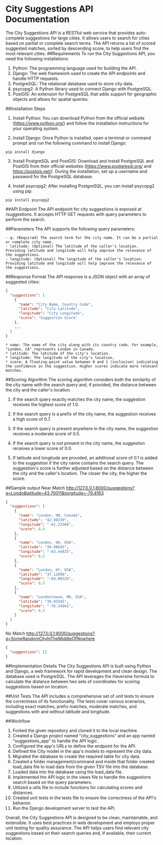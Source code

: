 # City Suggestions API Documentation
The City Suggestions API is a RESTful web service that provides auto-complete suggestions for large cities. It allows users to search for cities based on partial or complete search terms. The API returns a list of scored suggested matches, sorted by descending score, to help users find the most relevant cities.
##Requirements
To run the City Suggestions API, you need the following installations:

1. Python: The programming language used for building the API.
2. Django: The web framework used to create the API endpoints and handle HTTP requests.
3. PostgreSQL: The relational database used to store city data.
4. psycopg2: A Python library used to connect Django with PostgreSQL.
5. PostGIS: An extension for PostgreSQL that adds support for geographic objects and allows for spatial queries.

##Installation Steps
1. Install Python: You can download Python from the official website (https://www.python.org/) and follow the installation instructions for your operating system.

2. Install Django: Once Python is installed, open a terminal or command prompt and run the following command to install Django:

```
pip install django
```
3. Install PostgreSQL and PostGIS: Download and install PostgreSQL and PostGIS from their official websites (https://www.postgresql.org/ and https://postgis.net/). During the installation, set up a username and password for the PostgreSQL database.

4. Install psycopg2: After installing PostgreSQL, you can install psycopg2 using pip:

```
pip install psycopg2
```
##API Endpoint
The API endpoint for city suggestions is exposed at /suggestions. It accepts HTTP GET requests with query parameters to perform the search.

##Parameters
The API supports the following query parameters:

    - q: (Required) The search term for the city name. It can be a partial or complete city name.
    - latitude: (Optional) The latitude of the caller's location. Providing latitude and longitude will help improve the relevance of the suggestions.
    - longitude: (Optional) The longitude of the caller's location. Providing latitude and longitude will help improve the relevance of the suggestions.
##Response Format
The API response is a JSON object with an array of suggested cities:

```json
{
  "suggestions": [
    {
      "name": "City Name, Country Code",
      "latitude": "City Latitude",
      "longitude": "City Longitude",
      "score": "Suggestion Score"
    },
    ...
  ]
}
```

    * name: The name of the city along with its country code. For example, "London, CA" represents London in Canada.
    * latitude: The latitude of the city's location.
    * longitude: The longitude of the city's location.
    * score: A floating-point value between 0 and 1 (inclusive) indicating the confidence in the suggestion. Higher scores indicate more relevant matches.

##Scoring Algorithm
The scoring algorithm considers both the similarity of the city name with the search query and, if provided, the distance between the city and the caller's location.

1. If the search query exactly matches the city name, the suggestion receives the highest score of 1.0.

2. If the search query is a prefix of the city name, the suggestion receives a high score of 0.7.

3. If the search query is present anywhere in the city name, the suggestion receives a moderate score of 0.5.

4. If the search query is not present in the city name, the suggestion receives a lower score of 0.0.

5. If latitude and longitude are provided, an additional score of 0.1 is added to the suggestion if the city name contains the search query. The suggestion's score is further adjusted based on the distance between the city and the caller's location. The closer the city, the higher the score.

##Sample output
Near Match
<http://127.0.0.1:8000/suggestions?q=Londo&latitude=43.70011&longitude=-79.4163>

```json
{
  "suggestions": [
    {
      "name": "London, ON, Canada",
      "latitude": "42.98339",
      "longitude": "-81.23304",
      "score": 0.9
    },
    {
      "name": "London, OH, USA",
      "latitude": "39.88645",
      "longitude": "-83.44825",
      "score": 0.5
    },
    {
      "name": "London, KY, USA",
      "latitude": "37.12898",
      "longitude": "-84.08326",
      "score": 0.5
    },
    {
      "name": "Londontowne, MD, USA",
      "latitude": "38.93345",
      "longitude": "-76.54941",
      "score": 0.3
    }
  ]
}
``` 

No Match
<http://127.0.0.1:8000/suggestions?q=SomeRandomCityInTheMiddleOfNowhere>

```json
{
  "suggestions": []
}
```

##Implementation Details
The City Suggestions API is built using Python and Django, a web framework for rapid development and clean design. The database used is PostgreSQL. The API leverages the Haversine formula to calculate the distance between two sets of coordinates for scoring suggestions based on location.

##Unit Tests
The API includes a comprehensive set of unit tests to ensure the correctness of its functionality. The tests cover various scenarios, including exact matches, prefix matches, moderate matches, and suggestions with and without latitude and longitude.

##Workflow
1. Forked the given repository and cloned it to the local machine.
2. Created a Django project named "city_suggestions" and an app named "suggestions_app" to handle the API logic.
3. Configured the app's URLs to define the endpoint for the API.
4. Defined the City model in the app's models to represent the city data.
5. Migrated the database to create the required table for city data.
6. Created a folder management/command and inside that folder created  load_data file to load data from the given TSV file into the database.
7. Loaded data into the database using the load_data file.
8. Implemented the API logic in the views file to handle the suggestions search based on the query parameters.
9. Utilized a utils file to include functions for calculating scores and distances.
10. Created unit tests in the tests file to ensure the correctness of the API's behavior.
11. Run the Django development server to test the API.

Overall, the City Suggestions API is designed to be clean, maintainable, and extensible. It uses best practices in web development and employs proper unit testing for quality assurance. The API helps users find relevant city suggestions based on their search queries and, if available, their current location.




